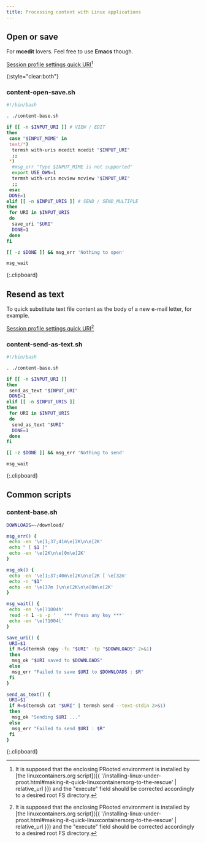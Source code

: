 ```yaml
---
title: Processing content with Linux applications
---
```

## Open or save

For **mcedit** lovers. Feel free to use **Emacs** though.

[Session profile settings quick URI](local-terminal:/opts?perm_favmgmt=false&shareable=true&charset=UTF-8&screen_cols=0&screen_rows=0&keymap=&wakelock.acquire_on_connect=true&terminal_string=xterm&perm_pluginexec=true&font_size_auto=false&wakelock.release_on_disconnect=true&execute=%22%24DATA_DIR%2Fproots%2Flinuxcontainers-debian-buster%2Frun%22%20''%20'~%2Fcontent-open-save.sh'&name=Open%20or%20Save&terminate.on_disconnect=true)[^1]

{:style="clear:both"}
### content-open-save.sh
```sh
#!/bin/bash

. ./content-base.sh

if [[ -n $INPUT_URI ]] # VIEW / EDIT
then
 case "$INPUT_MIME" in
 text/*)
  termsh with-uris mcedit mcedit "$INPUT_URI"
  ;;
 *)
  #msg_err "Type $INPUT_MIME is not supported"
  export USE_OWN=1
  termsh with-uris mcview mcview "$INPUT_URI"
  ;;
 esac
 DONE=1
elif [[ -n $INPUT_URIS ]] # SEND / SEND_MULTIPLE
then
 for URI in $INPUT_URIS
 do
  save_uri "$URI"
  DONE=1
 done
fi

[[ -z $DONE ]] && msg_err 'Nothing to open'

msg_wait
```
{:.clipboard}

## Resend as text

To quick substitute text file content as the body of a new e-mail letter,
for example.

[Session profile settings quick URI](local-terminal:/opts?perm_favmgmt=false&shareable=true&charset=UTF-8&screen_cols=0&screen_rows=0&keymap=&wakelock.acquire_on_connect=true&terminal_string=xterm&perm_pluginexec=true&font_size_auto=false&wakelock.release_on_disconnect=true&execute=%22%24DATA_DIR%2Fproots%2Flinuxcontainers-debian-buster%2Frun%22%20''%20'~%2Fcontent-send-as-text.sh'&name=Send%20as%20text&terminate.on_disconnect=true)[^1]

### content-send-as-text.sh
```sh
#!/bin/bash

. ./content-base.sh

if [[ -n $INPUT_URI ]]
then
 send_as_text "$INPUT_URI"
 DONE=1
elif [[ -n $INPUT_URIS ]]
then
 for URI in $INPUT_URIS
 do
  send_as_text "$URI"
  DONE=1
 done
fi

[[ -z $DONE ]] && msg_err 'Nothing to send'

msg_wait
```
{:.clipboard}

## Common scripts
### content-base.sh
```sh
DOWNLOADS=~/download/

msg_err() {
 echo -en '\e[1;37;41m\e[2K\n\e[2K'
 echo " [ $1 ]"
 echo -en '\e[2K\n\e[0m\e[2K'
}

msg_ok() {
 echo -en '\e[1;37;40m\e[2K\n\e[2K [ \e[32m'
 echo -n "$1"
 echo -en '\e[37m ]\n\e[2K\n\e[0m\e[2K'
}

msg_wait() {
 echo -en '\e[?1004h'
 read -n 1 -s -p '   *** Press any key ***'
 echo -en '\e[?1004l'
}

save_uri() {
 URI=$1
 if R=$(termsh copy -fu "$URI" -tp "$DOWNLOADS" 2>&1)
 then
  msg_ok "$URI saved to $DOWNLOADS"
 else
  msg_err "Failed to save $URI to $DOWNLOADS : $R"
 fi
}

send_as_text() {
 URI=$1
 if R=$(termsh cat "$URI" | termsh send --text-stdin 2>&1)
 then
  msg_ok "Sending $URI ..."
 else
  msg_err "Failed to send $URI : $R"
 fi
}
```
{:.clipboard}

[^1]: It is supposed that the enclosing PRooted environment is installed by [the linuxcontainers.org script]({{ '/installing-linux-under-proot.html#making-it-quick-linuxcontainersorg-to-the-rescue' | relative_url }}) and the "execute" field should be corrected accordingly to a desired root FS directory.

